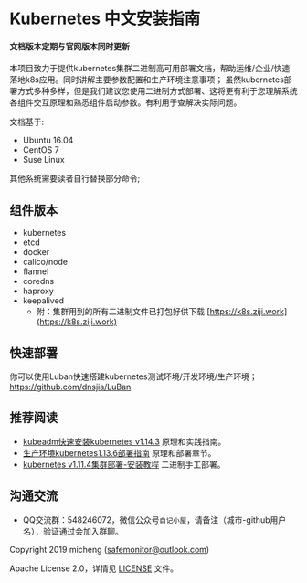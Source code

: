 # Kubernetes 中文安装指南

#### 文档版本定期与官网版本同时更新
  本项目致力于提供kubernetes集群二进制高可用部署文档，帮助运维/企业/快速落地k8s应用。同时讲解主要参数配置和生产环境注意事项；
虽然kubernetes部署方式多种多样，但是我们建议您使用二进制方式部署、这将更有利于您理解系统各组件交互原理和熟悉组件启动参数。有利用于查解决实际问题。
 

文档基于:
  - Ubuntu 16.04
  - CentOS 7
  - Suse Linux

其他系统需要读者自行替换部分命令;


## 组件版本

- kubernetes
- etcd		
- docker	
- calico/node	
- flannel
- coredns
- haproxy
- keepalived	
  - 附：集群用到的所有二进制文件已打包好供下载 [https://k8s.ziji.work](https://k8s.ziji.work)



## 快速部署
你可以使用Luban快速搭建kubernetes测试环境/开发环境/生产环境； https://github.com/dnsjia/LuBan




## 推荐阅读

- [kubeadm快速安装kubernetes v1.14.3](https://www.ziji.work/kubernetes/kubeadm-installtion-kubernetes1-14-3.html) 原理和实践指南。
- [生产环境kubernetes1.13.6部署指南](https://www.ziji.work/kubernetes/production-kubernetes1-13-6-deployment-guide.html) 原理和部署章节。
- [kubernetes v1.11.4集群部署-安装教程](https://www.ziji.work/kubernetes/kubernetes-1-11-cluster-deployment.html) 二进制手工部署。





## 沟通交流

- QQ交流群：548246072，微信公众号`自记小屋`，请备注（城市-github用户名），验证通过会加入群聊。

Copyright 2019 micheng (safemonitor@outlook.com)

Apache License 2.0，详情见 [LICENSE](LICENSE) 文件。
